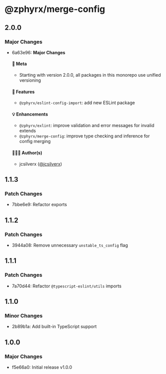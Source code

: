 # @zphyrx/merge-config

## 2.0.0

### Major Changes

- 6a63e96: **Major Changes**

  #### 🧭 Meta
  - Starting with version 2.0.0, all packages in this monorepo use unified versioning

  #### 🚀 Features
  - `@zphyrx/eslint-config-import`: add new ESLint package

  #### 💡 Enhancements
  - `@zphyrx/exlint`: improve validation and error messages for invalid extends
  - `@zphyrx/merge-config`: improve type checking and inference for config merging

  #### 👨🏻‍💻 Author(s)
  - jcsilverx ([@jcsilverx](https://x.com/jcsilverx))

## 1.1.3

### Patch Changes

- 7bbe6e9: Refactor exports

## 1.1.2

### Patch Changes

- 3944a08: Remove unnecessary `unstable_ts_config` flag

## 1.1.1

### Patch Changes

- 7a70d44: Refactor `@typescript-eslint/utils` imports

## 1.1.0

### Minor Changes

- 2b89b1a: Add built-in TypeScript support

## 1.0.0

### Major Changes

- f5e66a0: Initial release v1.0.0
